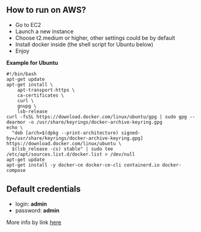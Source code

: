 ## How to run on AWS?

- Go to EC2
- Launch a new instance
- Choose t2.medium or higher, other settings could be by default
- Install docker inside (the shell script for Ubuntu below)
- Enjoy


**Example for Ubuntu**
```shell
#!/bin/bash
apt-get update
apt-get install \
    apt-transport-https \
    ca-certificates \
    curl \
    gnupg \
    lsb-release
curl -fsSL https://download.docker.com/linux/ubuntu/gpg | sudo gpg --dearmor -o /usr/share/keyrings/docker-archive-keyring.gpg
echo \
  "deb [arch=$(dpkg --print-architecture) signed-by=/usr/share/keyrings/docker-archive-keyring.gpg] https://download.docker.com/linux/ubuntu \
  $(lsb_release -cs) stable" | sudo tee /etc/apt/sources.list.d/docker.list > /dev/null
apt-get update
apt-get install -y docker-ce docker-ce-cli containerd.io docker-compose
```

## Default credentials

- login: **admin**
- password: **admin**

More info by link [here](https://docs.sonarqube.org/latest/setup/get-started-2-minutes/)
